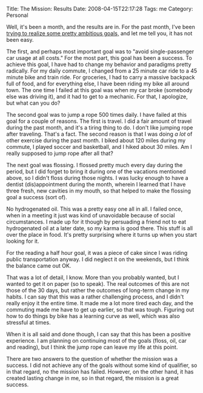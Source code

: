 Title: The Mission: Results
Date: 2008-04-15T22:17:28
Tags: me
Category: Personal

Well, it's been a month, and the results are in. For the past month, I've been <a href="/blog/the-mission">trying to realize some pretty ambitious goals,</a> and let me tell you, it has not been easy.

The first, and perhaps most important goal was to "avoid single-passenger car usage at all costs." For the most part, this goal has been a success. To achieve this goal, I have had to change my behavior and paradigms pretty radically. For my daily commute, I changed from a 25 minute car ride to a 45 minute bike and train ride. For groceries, I had to carry a massive backpack full of food, and for everything else, I have been riding my bike all around town. The one time I failed at this goal was when my car broke (somebody else was driving it), and it had to get to a mechanic. For that, I apologize, but what can you do?

The second goal was to jump a rope 500 times daily. I have failed at this goal for a couple of reasons. The first is travel. I did a fair amount of travel during the past month, and it's a tiring thing to do. I don't like jumping rope after traveling. That's a fact. The second reason is that I was doing <em>a lot</em> of other exercise during the past month. I biked about 120 miles during my commute, I played soccer and basketball, and I hiked about 30 miles. Am I really supposed to jump rope after all that? 

The next goal was flossing. I flossed pretty much every day during the period, but I did forget to bring it during one of the vacations mentioned above, so I didn't floss during those nights. I was lucky enough to have a dentist (dis)appointment during the month, wherein I learned that I have three fresh, new cavities in my mouth, so that helped to make the flossing goal a success (sort of).

No hydrogenated oil. This was a pretty easy one all in all. I failed once, when in a meeting it just was kind of unavoidable because of social circumstances. I made up for it though by persuading a friend not to eat hydrogenated oil at a later date, so my karma is good there. This stuff is all over the place in food. It's pretty surprising where it turns up when you start looking for it.

For the reading a half hour goal, it was a piece of cake since I was riding public transportation anyway. I did neglect it on the weekends, but I think the balance came out OK.

That was a lot of detail, I know. More than you probably wanted, but I wanted to get it on paper (so to speak). The real outcomes of this are not those of the 30 days, but rather the outcomes of long-term change in my habits. I can say that this was a rather challenging process, and I didn't really enjoy it the entire time. It made me a lot more tired each day, and the commuting made me have to get up earlier, so that was tough. Figuring out how to do things by bike has a learning curve as well, which was also stressful at times.

When it is all said and done though, I can say that this has been a positive experience. I am planning on continuing most of the goals (floss, oil, car and reading), but I think the jump rope can leave my life at this point. 

There are two answers to the question of whether the mission was a success. I did not achieve any of the goals without some kind of qualifier, so in that regard, no the mission has failed. However, on the other hand, it has created lasting change in me, so in that regard, the mission is a great success.
